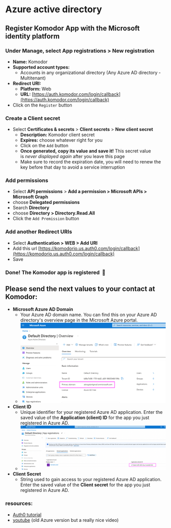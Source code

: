 # Azure active directory
  

Register Komodor App with the Microsoft identity platform
---------------------------------------------------------

### Under **Manage**, select **App registrations** > **New registration**

*   **Name:** Komodor
*   **Supported account types:**
    *   Accounts in any organizational directory (Any Azure AD directory - Multitenant)
*   **Redirect URI:**
    *   **Platform:** Web
    *   **URL:** [https://auth.komodor.com/login/callback](https://auth.komodor.com/login/callback)
*   Click on the `Register` button

### Create a Client secret

*   Select **Certificates & secrets** > **Client secrets** > **New client secret**
    *   **Description:** Komodor client secret
    *   **Expires:** choose whatever right for you
    *   Click on the `Add` button
    *   **Once generated, copy its value and save it!** This secret value is _never displayed again_ after you leave this page
    *   Make sure to record the expiration date, you will need to renew the key before that day to avoid a service interruption

### Add permissions

*   Select **API permissions** > **Add a permission > Microsoft APIs > Microsoft Graph**
*   choose **Delegated permissions**
*   Search **Directory**
*   choose **Directory > Directory.Read.All**
*   Click the `Add Premission` button

### Add another Redirect URIs

*   Select **Authentication > WEB > Add URI**
*   Add this url [https://komodorio.us.auth0.com/login/callback](https://komodorio.us.auth0.com/login/callback)
*   Save

  

### Done! The Komodor app is registered  🌻

## Please send the next values to your contact at Komodor:

*   **Microsoft Azure AD Domain**
    *   Your Azure AD domain name. You can find this on your Azure AD directory's overview page in the Microsoft Azure portal.
    *   ![azure_domain](./img/azure/azure_domain.png)
*   **Client ID**
    *   Unique identifier for your registered Azure AD application. Enter the saved value of the **Application (client) ID** for the app you just registered in Azure AD.
    *   ![azure_client](./img/azure/azure_client.png)
*   **Client Secret**
    *   String used to gain access to your registered Azure AD application. Enter the saved value of the **Client secret** for the app you just registered in Azure AD.


### resources:

*   [Auth0 tutorial](https://auth0.com/docs/authenticate/identity-providers/enterprise-identity-providers/azure-active-directory/v2?_ga=2.209803797.1637188949.1651998798-1042904470.1642416106&_gl=1*flhqna*rollup_ga*MTA0MjkwNDQ3MC4xNjQyNDE2MTA2*rollup_ga_F1G3E656YZ*MTY1MTk5ODc5Ny4xMy4wLjE2NTE5OTg3OTcuNjA.)
*   [youtube](https://youtu.be/tV-2nQRFCio) (old Azure version but a really nice video)
